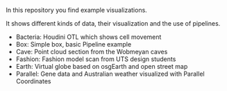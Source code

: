 In this repository you find example visualizations.

It shows different kinds of data, their visualization and the use of pipelines.

* Bacteria: Houdini OTL which shows cell movement
* Box: Simple box, basic Pipeline example
* Cave: Point cloud section from the Wobmeyan caves
* Fashion: Fashion model scan from UTS design students
* Earth: Virtual globe based on osgEarth and open street map
* Parallel: Gene data and Australian weather visualized with Parallel Coordinates
